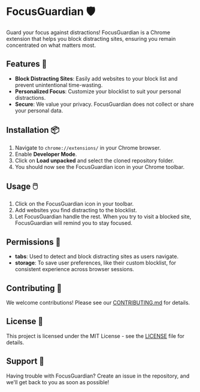 # FocusGuardian 🛡️

Guard your focus against distractions! FocusGuardian is a Chrome extension that helps you block distracting sites, ensuring you remain concentrated on what matters most.

## Features 🚀

- **Block Distracting Sites**: Easily add websites to your block list and prevent unintentional time-wasting.
- **Personalized Focus**: Customize your blocklist to suit your personal distractions.
- **Secure**: We value your privacy. FocusGuardian does not collect or share your personal data.

## Installation 📦

1. Navigate to `chrome://extensions/` in your Chrome browser.
2. Enable **Developer Mode**.
3. Click on **Load unpacked** and select the cloned repository folder.
4. You should now see the FocusGuardian icon in your Chrome toolbar.

## Usage 🖱️

1. Click on the FocusGuardian icon in your toolbar.
2. Add websites you find distracting to the blocklist.
3. Let FocusGuardian handle the rest. When you try to visit a blocked site, FocusGuardian will remind you to stay focused.

## Permissions 🛂

- **tabs**: Used to detect and block distracting sites as users navigate.
- **storage**: To save user preferences, like their custom blocklist, for consistent experience across browser sessions.

## Contributing 🤝

We welcome contributions! Please see our [CONTRIBUTING.md](CONTRIBUTING.md) for details.

## License 📄

This project is licensed under the MIT License - see the [LICENSE](LICENSE) file for details.

## Support 💌

Having trouble with FocusGuardian? Create an issue in the repository, and we'll get back to you as soon as possible!

